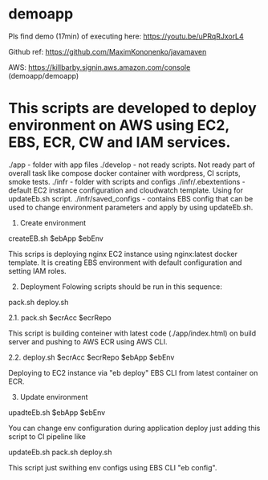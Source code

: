 # demoapp

Pls find demo (17min) of executing here: https://youtu.be/uPRqRJxorL4

Github ref: https://github.com/MaximKononenko/javamaven

AWS: https://killbarby.signin.aws.amazon.com/console (demoapp/demoapp)

# This scripts are developed to deploy environment on AWS using EC2, EBS, ECR, CW and IAM services.
 
 ./app - folder with app files
 ./develop - not ready scripts. Not ready part of overall task like compose docker container with wordpress, CI scripts, smoke tests. 
 ./infr - folder with scripts and configs
 ./infr/.ebextentions - default EC2 instance configuration and  cloudwatch template. Using for updateEb.sh script.
 ./infr/saved_configs - contains EBS config that can be used to change environment parameters and apply by using updateEb.sh.


1. Create environment

createEB.sh $ebApp $ebEnv

This scrips is deploying nginx EC2 instance using nginx:latest docker template. It is creating EBS environment with default configuration and setting IAM roles.

2. Deployment
Folowing scripts should be run in this sequence:

pack.sh <params>
deploy.sh <params>

2.1. pack.sh $ecrAcc $ecrRepo

This script is building conteiner with latest code (./app/index.html) on build server and pushing to AWS ECR using AWS CLI.

2.2. deploy.sh $ecrAcc $ecrRepo $ebApp $ebEnv

Deploying to EC2 instance via "eb deploy" EBS CLI from latest container on ECR.

3. Update environment

upadteEb.sh $ebApp $ebEnv

You can change env configuration during application deploy just adding this script to CI pipeline like

updateEb.sh <params>
pack.sh <params>
deploy.sh <params>

This script just swithing env configs using EBS CLI "eb config".

